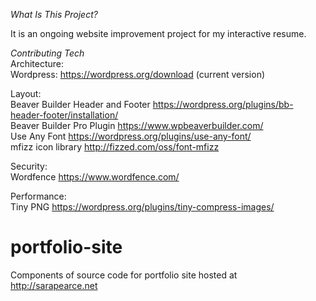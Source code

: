 <em>What Is This Project?</em> <br>

It is an ongoing website improvement project for my interactive resume.

<em>Contributing Tech</em> <br>
Architecture: <br>
Wordpress: https://wordpress.org/download (current version)<br>

Layout: <br>
Beaver Builder Header and Footer https://wordpress.org/plugins/bb-header-footer/installation/ <br>
Beaver Builder Pro Plugin https://www.wpbeaverbuilder.com/ <br>
Use Any Font https://wordpress.org/plugins/use-any-font/ <br>
mfizz icon library http://fizzed.com/oss/font-mfizz <br>

Security: <br>
Wordfence https://www.wordfence.com/ <br>

Performance: <br>
Tiny PNG https://wordpress.org/plugins/tiny-compress-images/ <br> 

# portfolio-site
Components of source code for portfolio site hosted at http://sarapearce.net

